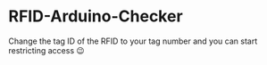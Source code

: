 # RFID-Arduino-Checker

Change the tag ID of the RFID to your tag number and you can start restricting access 😉
